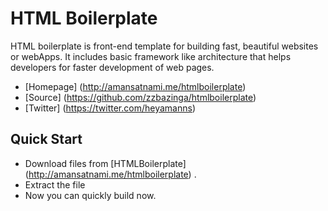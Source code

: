# HTML Boilerplate 
HTML boilerplate is front-end template for building fast, beautiful websites or webApps. It includes basic framework like architecture that helps developers for faster development of web pages.
- [Homepage] (http://amansatnami.me/htmlboilerplate)
- [Source] (https://github.com/zzbazinga/htmlboilerplate)
- [Twitter] (https://twitter.com/heyamanns)

## Quick Start
- Download files from [HTMLBoilerplate] (http://amansatnami.me/htmlboilerplate) .
- Extract the file
- Now you can quickly build now.

